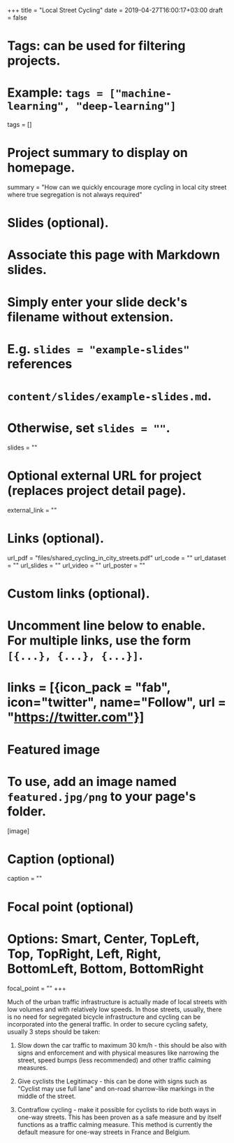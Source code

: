 +++
title = "Local Street Cycling"
date = 2019-04-27T16:00:17+03:00
draft = false

# Tags: can be used for filtering projects.
# Example: `tags = ["machine-learning", "deep-learning"]`
tags = []

# Project summary to display on homepage.
summary = "How can we quickly encourage more cycling in local city street where true segregation is not always required"

# Slides (optional).
#   Associate this page with Markdown slides.
#   Simply enter your slide deck's filename without extension.
#   E.g. `slides = "example-slides"` references
#   `content/slides/example-slides.md`.
#   Otherwise, set `slides = ""`.
slides = ""

# Optional external URL for project (replaces project detail page).
external_link = ""

# Links (optional).
url_pdf = "files/shared_cycling_in_city_streets.pdf"
url_code = ""
url_dataset = ""
url_slides = ""
url_video = ""
url_poster = ""

# Custom links (optional).
#   Uncomment line below to enable. For multiple links, use the form `[{...}, {...}, {...}]`.
# links = [{icon_pack = "fab", icon="twitter", name="Follow", url = "https://twitter.com"}]

# Featured image
# To use, add an image named `featured.jpg/png` to your page's folder.
[image]
  # Caption (optional)
  caption = ""

  # Focal point (optional)
  # Options: Smart, Center, TopLeft, Top, TopRight, Left, Right, BottomLeft, Bottom, BottomRight
  focal_point = ""
+++

Much of the urban traffic infrastructure is actually made of local streets with low volumes and with relatively low speeds. In those streets, usually, there is no need for segregated bicycle infrastructure and cycling can be incorporated into the general traffic. In order to secure cycling safety, usually 3 steps should be taken:

1. Slow down the car traffic to maximum 30 km/h - this should be also with signs and enforcement and with physical measures like narrowing the street, speed bumps (less recommended) and other traffic calming measures.

2. Give cyclists the Legitimacy - this can be done with signs such as "Cyclist may use full lane" and on-road sharrow-like markings in the middle of the street.

3. Contraflow cycling - make it possible for cyclists to ride both ways in one-way streets. This has been proven as a safe measure and by itself functions as a traffic calming measure. This method is currently the default measure for one-way streets in France and Belgium.
